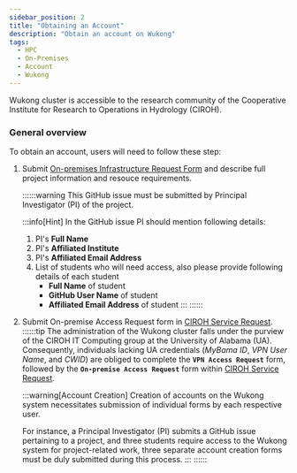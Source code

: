 ```yaml
---
sidebar_position: 2
title: "Obtaining an Account"
description: "Obtain an account on Wukong"
tags:
  - HPC
  - On-Premises
  - Account
  - Wukong
---
```


Wukong cluster is accessible to the research community of the Cooperative Institute for Research to Operations in Hydrology (CIROH). 

### General overview

To obtain an account, users will need to follow these step:

1. Submit [On-premises Infrastructure Request Form](/docs/services/access#on-premises) and describe full project information and resouce requirements.

	::::::warning
	This GitHub issue must be submitted by Principal Investigator (PI) of the project. 

	:::info[Hint]
	In the GitHub issue PI should mention following details:
	1. PI's __Full Name__
	2. PI's __Affiliated Institute__
	3. PI's __Affiliated Email Address__
	4. List of students who will need access, also please provide following details of each student
		* __Full Name__ of student
		* __GitHub User Name__ of student
		* __Affiliated Email Address__ of student
	:::
	::::::
2. Submit On-premise Access Request form in [CIROH Service Request](https://forms.office.com/r/CQucJqqADx).
	::::::tip
	The administration of the Wukong cluster falls under the purview of the CIROH IT Computing group at the University of Alabama (UA). Consequently, individuals lacking UA credentials (*MyBama ID*, *VPN User Name*, and *CWID*) are obliged to complete the __`VPN Access Request`__ form, followed by the __`On-premise Access Request`__ form within [CIROH Service Request](https://forms.office.com/r/CQucJqqADx).

	:::warning[Account Creation]
	Creation of accounts on the Wukong system necessitates submission of individual forms by each respective user. 
	
	For instance, a Principal Investigator (PI) submits a GitHub issue pertaining to a project, and three students require access to the Wukong system for project-related work, three separate account creation forms must be duly submitted during this process.
	:::
	::::::

